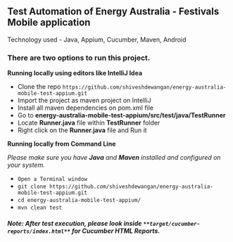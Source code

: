 ## Test Automation of Energy Australia - Festivals Mobile application

Technology used - Java, Appium, Cucumber, Maven, Android

### There are two options to run this project.

**Running locally using editors like IntelliJ Idea**
- Clone the repo `https://github.com/shiveshdewangan/energy-australia-mobile-test-appium.git`
- Import the project as maven project on IntelliJ
- Install all maven dependencies on pom.xml file
- Go to **energy-australia-mobile-test-appium/src/test/java/TestRunner**
- Locate **Runner.java** file within **TestRunner** folder
- Right click on the **Runner.java** file and Run it

**Running locally from Command Line**

*Please make sure you have **Java** and **Maven** installed and configured on your system.*

- `Open a Terminal window`
- `git clone https://github.com/shiveshdewangan/energy-australia-mobile-test-appium.git`
- `cd energy-australia-mobile-test-appium/`
- `mvn clean test`

##### Note: After test execution, please look inside `**target/cucumber-reports/index.html**` for Cucumber HTML Reports.
